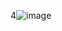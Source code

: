 4![image](https://github.com/FinancialEngineerLab/udemy-scientific-computing-in-cpp/assets/42334069/eda998fe-a91b-4ec7-a08e-cd40cb2a1b27)
